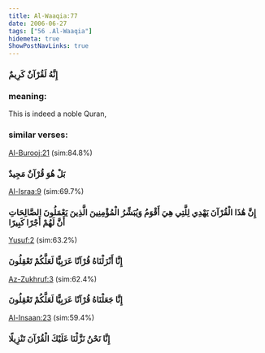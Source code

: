 ```yaml
---
title: Al-Waaqia:77
date: 2006-06-27
tags: ["56 .Al-Waaqia"]
hidemeta: true 
ShowPostNavLinks: true 
---
```

### إِنَّهُ لَقُرْآنٌ كَرِيمٌ
### meaning: 
This is indeed a noble Quran,
### similar verses: 

[Al-Burooj:21](/85/21) (sim:84.8%)

### بَلْ هُوَ قُرْآنٌ مَجِيدٌ

[Al-Israa:9](/17/9) (sim:69.7%)

### إِنَّ هَٰذَا الْقُرْآنَ يَهْدِي لِلَّتِي هِيَ أَقْوَمُ وَيُبَشِّرُ الْمُؤْمِنِينَ الَّذِينَ يَعْمَلُونَ الصَّالِحَاتِ أَنَّ لَهُمْ أَجْرًا كَبِيرًا

[Yusuf:2](/12/2) (sim:63.2%)

### إِنَّا أَنْزَلْنَاهُ قُرْآنًا عَرَبِيًّا لَعَلَّكُمْ تَعْقِلُونَ

[Az-Zukhruf:3](/43/3) (sim:62.4%)

### إِنَّا جَعَلْنَاهُ قُرْآنًا عَرَبِيًّا لَعَلَّكُمْ تَعْقِلُونَ

[Al-Insaan:23](/76/23) (sim:59.4%)

### إِنَّا نَحْنُ نَزَّلْنَا عَلَيْكَ الْقُرْآنَ تَنْزِيلًا
